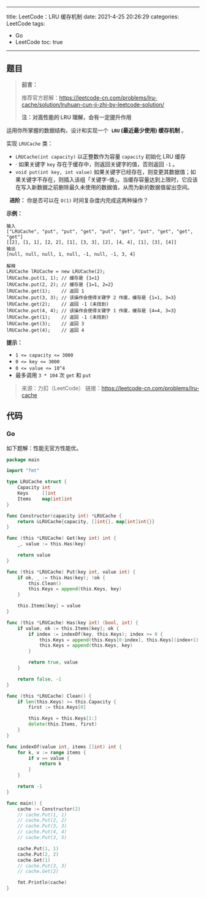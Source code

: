----
title: LeetCode：LRU 缓存机制
date: 2021-4-25 20:26:29
categories: LeetCode
tags: 
- Go
- LeetCode
toc: true
----

## 题目

> **前言：**
> 
> 推荐官方题解：https://leetcode-cn.com/problems/lru-cache/solution/lruhuan-cun-ji-zhi-by-leetcode-solution/
> 
> **注：对高性能的 LRU 理解，会有一定提升作用**

运用你所掌握的数据结构，设计和实现一个  **`LRU` (最近最少使用) 缓存机制** 。

实现 `LRUCache` 类：

- `LRUCache(int capacity)` 以正整数作为容量 `capacity` 初始化 LRU 缓存
- · 如果关键字 `key` 存在于缓存中，则返回关键字的值，否则返回 `-1` 。
- `void put(int key, int value)` 如果关键字已经存在，则变更其数据值；如果关键字不存在，则插入该组「关键字-值」。当缓存容量达到上限时，它应该在写入新数据之前删除最久未使用的数据值，从而为新的数据值留出空间。

<!-- more -->
 
**进阶：** 你是否可以在 `O(1)` 时间复杂度内完成这两种操作？

**示例：**

```
输入
["LRUCache", "put", "put", "get", "put", "get", "put", "get", "get", "get"]
[[2], [1, 1], [2, 2], [1], [3, 3], [2], [4, 4], [1], [3], [4]]
输出
[null, null, null, 1, null, -1, null, -1, 3, 4]

解释
LRUCache lRUCache = new LRUCache(2);
lRUCache.put(1, 1); // 缓存是 {1=1}
lRUCache.put(2, 2); // 缓存是 {1=1, 2=2}
lRUCache.get(1);    // 返回 1
lRUCache.put(3, 3); // 该操作会使得关键字 2 作废，缓存是 {1=1, 3=3}
lRUCache.get(2);    // 返回 -1 (未找到)
lRUCache.put(4, 4); // 该操作会使得关键字 1 作废，缓存是 {4=4, 3=3}
lRUCache.get(1);    // 返回 -1 (未找到)
lRUCache.get(3);    // 返回 3
lRUCache.get(4);    // 返回 4
```

**提示：**

- `1 <= capacity <= 3000`
- `0 <= key <= 3000`
- `0 <= value <= 10^4`
- 最多调用 `3 * 104` 次 `get` 和 `put`

> 来源：力扣（LeetCode）
> 链接：https://leetcode-cn.com/problems/lru-cache

## 代码

### Go

如下题解：性能无官方性能优。

```go
package main

import "fmt"

type LRUCache struct {
	Capacity int
	Keys     []int
	Items    map[int]int
}

func Constructor(capacity int) *LRUCache {
	return &LRUCache{capacity, []int{}, map[int]int{}}
}

func (this *LRUCache) Get(key int) int {
	_, value := this.Has(key)

	return value
}

func (this *LRUCache) Put(key int, value int) {
	if ok, _ := this.Has(key); !ok {
		this.Clean()
		this.Keys = append(this.Keys, key)
	}

	this.Items[key] = value
}

func (this *LRUCache) Has(key int) (bool, int) {
	if value, ok := this.Items[key]; ok {
		if index := indexOf(key, this.Keys); index >= 0 {
			this.Keys = append(this.Keys[0:index], this.Keys[(index+1):]...)
			this.Keys = append(this.Keys, key)
		}

		return true, value
	}

	return false, -1
}

func (this *LRUCache) Clean() {
	if len(this.Keys) >= this.Capacity {
		first := this.Keys[0]

		this.Keys = this.Keys[1:]
		delete(this.Items, first)
	}
}

func indexOf(value int, items []int) int {
	for k, v := range items {
		if v == value {
			return k
		}
	}

	return -1
}

func main() {
	cache := Constructor(2)
	// cache.Put(1, 1)
	// cache.Put(2, 2)
	// cache.Put(3, 3)
	// cache.Put(4, 4)
	// cache.Put(3, 5)

	cache.Put(1, 1)
	cache.Put(2, 2)
	cache.Get(1)
	// cache.Put(3, 3)
	// cache.Get(2)

	fmt.Println(cache)
}
```

